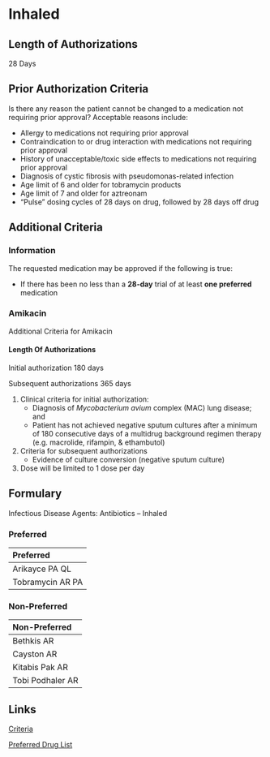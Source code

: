 # Inhaled

## Length of Authorizations

28 Days

## Prior Authorization Criteria

Is there any reason the patient cannot be changed to a medication not requiring prior approval? Acceptable reasons include:

-   Allergy to medications not requiring prior approval
-   Contraindication to or drug interaction with medications not requiring prior approval
-   History of unacceptable/toxic side effects to medications not requiring prior approval
-   Diagnosis of cystic fibrosis with pseudomonas-related infection
-   Age limit of 6 and older for tobramycin products
-   Age limit of 7 and older for aztreonam
-   “Pulse” dosing cycles of 28 days on drug, followed by 28 days off drug

## Additional Criteria

### Information

The requested medication may be approved if the following is true:

-   If there has been no less than a **28-day** trial of at least **one preferred** medication

### Amikacin

Additional Criteria for Amikacin

#### Length Of Authorizations

Initial authorization 180 days

Subsequent authorizations 365 days

1.  Clinical criteria for initial authorization:
    -   Diagnosis of *Mycobacterium avium* complex (MAC) lung disease; and
    -   Patient has not achieved negative sputum cultures after a minimum of 180 consecutive days of a multidrug background regimen therapy (e.g. macrolide, rifampin, & ethambutol)
2.  Criteria for subsequent authorizations
    -   Evidence of culture conversion (negative sputum culture)
3.  Dose will be limited to 1 dose per day

## Formulary

Infectious Disease Agents: Antibiotics – Inhaled

### Preferred

| Preferred        |
| :--------------- |
| Arikayce PA QL   |
| Tobramycin AR PA |

### Non-Preferred

| Non-Preferred    |
| :--------------- |
| Bethkis AR       |
| Cayston AR       |
| Kitabis Pak AR   |
| Tobi Podhaler AR |

## Links

[Criteria](https://pharmacy.medicaid.ohio.gov/sites/default/files/20221001_UPDL_Criteria_APPROVED.pdf#page=74)

[Preferred Drug List](https://pharmacy.medicaid.ohio.gov/sites/default/files/20221001_UPDL_APPROVED_.pdf#page=26)
